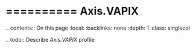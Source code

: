 

==========
Axis.VAPIX
==========

.. contents:: On this page
    :local:
    :backlinks: none
    :depth: 1
    :class: singlecol

.. todo::
    Describe *Axis.VAPIX* profile
